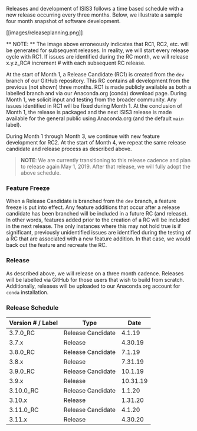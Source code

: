 Releases and development of ISIS3 follows a time based schedule with a new release occurring every three months. Below, we illustrate a sample four month snapshot of software development.

[[images/releaseplanning.png]]


** NOTE: ** The image above erroneously indicates that RC1, RC2, etc. will be generated for subsequent releases. In reality, we will start every release cycle with RC1. If issues are identified during the RC month, we will release x.y.z_RC# increment # with each subsequent RC release.

At the start of Month 1, a Release Candidate (RC1) is created from the `dev` branch of our GitHub repository. This RC contains all development from the previous (not shown) three months. RC1 is made publicly available as both a labelled branch and via our Anaconda.org (conda) download page. During Month 1, we solicit input and testing from the broader community. Any issues identified in RC1 will be fixed during Month 1. At the conclusion of Month 1, the release is packaged and the next ISIS3 release is made available for the general public using Anaconda.org (and the default `main` label).

During Month 1 through Month 3, we continue with new feature development for RC2. At the start of Month 4, we repeat the same release candidate and release process as described above.

> **NOTE**: We are currently transitioning to this release cadence and plan to release again May 1, 2019. After that release, we will fully adopt the above schedule.

### Feature Freeze
When a Release Candidate is branched from the `dev` branch, a feature freeze is put into effect. Any feature additions that occur after a release candidate has been branched will be included in a future RC (and release). In other words, features added prior to the creation of a RC will be included in the next release. The only instances where this may not hold true is if significant, previously unidentified issues are identified during the testing of a RC that are associated with a new feature addition. In that case, we would back out the feature and recreate the RC.

### Release
As described above, we will release on a three month cadence. Releases will be labelled via GitHub for those users that wish to build from scratch. Additionally, releases will be uploaded to our Anaconda.org account for `conda` installation.

### Release Schedule
| Version # / Label | Type | Date | 
|-------------------|------|------------|
| 3.7.0_RC | Release Candidate | 4.1.19 |
| 3.7.x | Release | 4.30.19 |
| 3.8.0_RC | Release Candidate | 7.1.19 |
| 3.8.x | Release | 7.31.19 |
| 3.9.0_RC | Release Candidate | 10.1.19 |
| 3.9.x | Release | 10.31.19 |
| 3.10.0_RC | Release Candidate | 1.1.20 |
| 3.10.x | Release | 1.31.20 |
| 3.11.0_RC | Release Candidate | 4.1.20 |
| 3.11.x | Release | 4.30.20 |